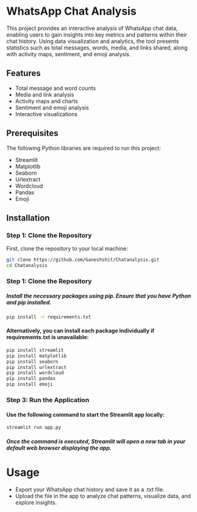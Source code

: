 # WhatsApp Chat Analysis

This project provides an interactive analysis of WhatsApp chat data, enabling users to gain insights into key metrics and patterns within their chat history. Using data visualization and analytics, the tool presents statistics such as total messages, words, media, and links shared, along with activity maps, sentiment, and emoji analysis.

## Features

- Total message and word counts
- Media and link analysis
- Activity maps and charts
- Sentiment and emoji analysis
- Interactive visualizations

## Prerequisites

The following Python libraries are required to run this project:

- Streamlit
- Matplotlib
- Seaborn
- Urlextract
- Wordcloud
- Pandas
- Emoji

## Installation

### Step 1: Clone the Repository

First, clone the repository to your local machine:

```bash
git clone https://github.com/Ganeshshit/Chatanalysis.git
cd Chatanalysis
```
### Step 1: Clone the Repository
##### Install the necessary packages using pip. Ensure that you have Python and pip installed.
```bash
pip install -r requirements.txt
```
#### Alternatively, you can install each package individually if requirements.txt is unavailable:
``` bash
pip install streamlit
pip install matplotlib
pip install seaborn
pip install urlextract
pip install wordcloud
pip install pandas
pip install emoji
```
### Step 3: Run the Application
#### Use the following command to start the Streamlit app locally:
 ``` bash
streamlit run app.py
```
##### Once the command is executed, Streamlit will open a new tab in your default web browser displaying the app.

# Usage

- Export your WhatsApp chat history and save it as a .txt file.
- Upload the file in the app to analyze chat patterns, visualize data, and explore insights.
